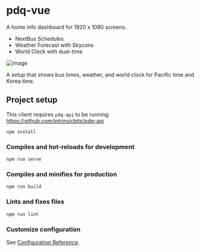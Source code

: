 # pdq-vue

A home info dashboard for 1920 x 1080 screens.

- NextBus Schedules
- Weather Forecast with Skycons
- World Clock with dual-time

![image](https://user-images.githubusercontent.com/67282/51092349-08d9fa80-174b-11e9-8105-0d7c72c90ef5.png)

A setup that shows bus times, weather, and world clock for Pacific time and Korea time.

## Project setup

This client requires `pdq-api` to be running: https://github.com/intrinsicbits/pdq-api

```
npm install
```

### Compiles and hot-reloads for development
```
npm run serve
```

### Compiles and minifies for production
```
npm run build
```

### Lints and fixes files
```
npm run lint
```

### Customize configuration
See [Configuration Reference](https://cli.vuejs.org/config/).
